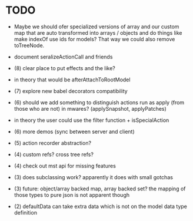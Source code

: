 # TODO

- Maybe we should ofer specialized versions of array and our custom map that are auto transformed into
  arrays / objects and do things like make indexOf use ids for models?
  That way we could also remove toTreeNode.

- document seralizeActionCall and friends

- (8) clear place to put effects and the like?
- in theory that would be afterAttachToRootModel

- (7) explore new babel decorators compatibility

- (6) should we add something to distinguish actions run as apply (from those who are not) in mwares? (applySnapshot, applyPatches)
- in theory the user could use the filter function + isSpecialAction

- (6) more demos (sync between server and client)

- (5) action recorder abstraction?

- (4) custom refs? cross tree refs?

- (4) check out mst api for missing features

- (3) does subclassing work? apparently it does with small gotchas

- (3) future: object/array backed map, array backed set? the mapping of those types to pure json is not apparent though

- (2) defaultData can take extra data which is not on the model data type definition
